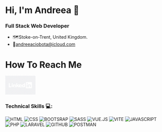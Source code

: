 <h1>Hi, I'm Andreea 👋</h1> 

### Full Stack Web Developer

- 🗺️Stoke-on-Trent, United Kingdom.
- 📧andreeaciobota@icloud.com


  
# How To Reach Me

<a herf = "https://www.linkedin.com/in/tudorgalatan/">
<img src = "logo/Linkedin-logo-transparent-white.jpg"
 width = "auto" height = "60px"

  
</a>

### Technical Skills 💻:

![HTML](https://img.shields.io/badge/HTML_5-ff763f) 
![CSS](https://img.shields.io/badge/CSS-5183cc) 
![BOOTSRAP](https://img.shields.io/badge/BOOTSTRAP-bc9ae3) 
![SASS](https://img.shields.io/badge/SASS-FF007F) 
![VUE.JS](https://img.shields.io/badge/VUE.JS-9ae3ac) 
![VITE](https://img.shields.io/badge/VITE-fa8072) 
![JAVASCRIPT](https://img.shields.io/badge/JAVASCRIPT-yellow)
![PHP](https://img.shields.io/badge/PHP-FF007F) 
![LARAVEL](https://img.shields.io/badge/LARAVEL-red) 
![GITHUB](https://img.shields.io/badge/GITHUB-4A4A4A) 
![POSTMAN](https://img.shields.io/badge/POSTMAN-orange)
